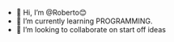 - 👋 Hi, I’m @Roberto😊
- 🌱 I’m currently learning PROGRAMMING.
- 💞️ I’m looking to collaborate on start off ideas 


<!---
R-ROBERTO/R-ROBERTO is a ✨ special ✨ repository because its `README.md` (this file) appears on your GitHub profile.
You can click the Preview link to take a look at your changes.
--->
